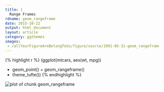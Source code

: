 ```yaml
---
title: |
  Range Frames
rdname: geom_rangeframe
date: 2015-10-22
output: html_document
layout: article
category: ggthemes
images:
 - /allYourFigureAreBelongToUs/figure/source/1991-05-31-geom_rangeframe//geom_rangeframe-1.png
---
```





{% highlight r %}
(ggplot(mtcars, aes(wt, mpg))
 + geom_point() + geom_rangeframe()
 + theme_tufte())
{% endhighlight %}

![plot of chunk geom_rangeframe](/allYourFigureAreBelongToUs/figure/source/1991-05-31-geom_rangeframe/geom_rangeframe-1.png) 